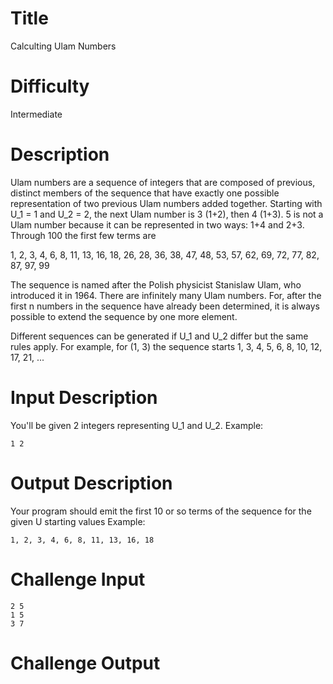 # Title

Calculting Ulam Numbers

# Difficulty

Intermediate

# Description

Ulam numbers are a sequence of integers that are composed of previous, distinct members of the sequence that have exactly one possible representation of two previous Ulam numbers added together. Starting with U_1 = 1 and U_2 = 2, the next Ulam number is 3 (1+2), then 4 (1+3). 5 is not a Ulam number because it can be represented in two ways: 1+4 and 2+3. Through 100 the first few terms are

1, 2, 3, 4, 6, 8, 11, 13, 16, 18, 26, 28, 36, 38, 47, 48, 53, 57, 62, 69, 72, 77, 82, 87, 97, 99

The sequence is named after the Polish physicist Stanislaw Ulam, who introduced it in 1964. There are infinitely many Ulam numbers. For, after the first n numbers in the sequence have already been determined, it is always possible to extend the sequence by one more element. 

Different sequences can be generated if U_1 and U_2 differ but the same rules apply. For example, for (1, 3) the sequence starts 1, 3, 4, 5, 6, 8, 10, 12, 17, 21, ...

# Input Description

You'll be given 2 integers representing U_1 and U_2. Example:

    1 2

# Output Description

Your program should emit the first 10 or so terms of the sequence for the given U starting values Example:

    1, 2, 3, 4, 6, 8, 11, 13, 16, 18

# Challenge Input

    2 5
    1 5
    3 7

# Challenge Output

